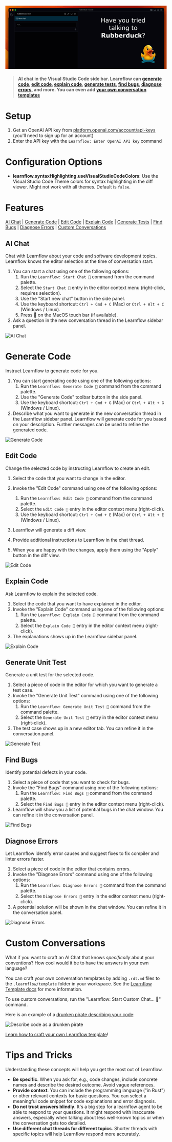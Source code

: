![Learnflow AI Chat](https://raw.githubusercontent.com/trungnt13/learnflow-vscode/main/asset/learnflow-header-2.gif)

> #### AI chat in the Visual Studio Code side bar. Learnflow can [generate code](#generate-code), [edit code](#edit-code), [explain code](#explain-code), [generate tests](#generate-tests), [find bugs](#find-bugs), [diagnose errors](#diagnose-errors), and more. You can even add [your own conversation templates](https://github.com/trungnt13/learnflow-vscode/blob/main/doc/learnflow-templates.md)

# Setup

1. Get an OpenAI API key from [platform.openai.com/account/api-keys](https://platform.openai.com/account/api-keys) (you'll need to sign up for an account)
2. Enter the API key with the `Learnflow: Enter OpenAI API key` command

# Configuration Options

- **learnflow.syntaxHighlighting.useVisualStudioCodeColors**: Use the Visual Studio Code Theme colors for syntax highlighting in the diff viewer. Might not work with all themes. Default is `false`.

# Features

[AI Chat](#ai-chat) | [Generate Code](#generate-code) | [Edit Code](#edit-code) | [Explain Code](#explain-code) | [Generate Tests](#generate-tests) | [Find Bugs](#find-bugs) | [Diagnose Errors](#diagnose-errors) | [Custom Conversations](#custom-conversations)

## AI Chat

Chat with Learnflow about your code and software development topics. Learnflow knows the editor selection at the time of conversation start.

1. You can start a chat using one of the following options:
   1. Run the `Learnflow: Start Chat 💬` command from the command palette.
   1. Select the `Start Chat 💬` entry in the editor context menu (right-click, requires selection).
   1. Use the "Start new chat" button in the side panel.
   1. Use the keyboard shortcut: `Ctrl + Cmd + C` (Mac) or `Ctrl + Alt + C` (Windows / Linux).
   1. Press 💬 on the MacOS touch bar (if available).
1. Ask a question in the new conversation thread in the Learnflow sidebar panel.

![AI Chat](https://raw.githubusercontent.com/trungnt13/learnflow-vscode/main/app/vscode/asset/media/screenshot-start-chat.png)

# Generate Code

Instruct Learnflow to generate code for you.

1. You can start generating code using one of the following options:
   1. Run the `Learnflow: Generate Code 💬` command from the command palette.
   1. Use the "Generate Code" toolbar button in the side panel.
   1. Use the keyboard shortcut: `Ctrl + Cmd + G` (Mac) or `Ctrl + Alt + G` (Windows / Linux).
2. Describe what you want to generate in the new conversation thread in the Learnflow sidebar panel. Learnflow will generate code for you based on your description. Further messages can be used to refine the generated code.

![Generate Code](https://raw.githubusercontent.com/trungnt13/learnflow-vscode/main/app/vscode/asset/media/screenshot-generate-code.gif)

## Edit Code

Change the selected code by instructing Learnflow to create an edit.

1. Select the code that you want to change in the editor.
1. Invoke the "Edit Code" command using one of the following options:

   1. Run the `Learnflow: Edit Code 💬` command from the command palette.
   1. Select the `Edit Code 💬` entry in the editor context menu (right-click).
   1. Use the keyboard shortcut: `Ctrl + Cmd + E` (Mac) or `Ctrl + Alt + E` (Windows / Linux).

1. Learnflow will generate a diff view.
1. Provide additional instructions to Learnflow in the chat thread.
1. When you are happy with the changes, apply them using the "Apply" button in the diff view.

![Edit Code](https://raw.githubusercontent.com/trungnt13/learnflow-vscode/main/app/vscode/asset/media/screenshot-edit-code.gif)

## Explain Code

Ask Learnflow to explain the selected code.

1. Select the code that you want to have explained in the editor.
1. Invoke the "Explain Code" command using one of the following options:
   1. Run the `Learnflow: Explain Code 💬` command from the command palette.
   1. Select the `Explain Code 💬` entry in the editor context menu (right-click).
1. The explanations shows up in the Learnflow sidebar panel.

![Explain Code](https://raw.githubusercontent.com/trungnt13/learnflow-vscode/main/app/vscode/asset/media/screenshot-code-explanation.png)

## Generate Unit Test

Generate a unit test for the selected code.

1. Select a piece of code in the editor for which you want to generate a test case.
2. Invoke the "Generate Unit Test" command using one of the following options:
   1. Run the `Learnflow: Generate Unit Test 💬` command from the command palette.
   1. Select the `Generate Unit Test 💬` entry in the editor context menu (right-click).
3. The test case shows up in a new editor tab. You can refine it in the conversation panel.

![Generate Test](https://raw.githubusercontent.com/trungnt13/learnflow-vscode/main/app/vscode/asset/media/screenshot-generate-test.gif)

## Find Bugs

Identify potential defects in your code.

1. Select a piece of code that you want to check for bugs.
2. Invoke the "Find Bugs" command using one of the following options:
   1. Run the `Learnflow: Find Bugs 💬` command from the command palette.
   1. Select the `Find Bugs 💬` entry in the editor context menu (right-click).
3. Learnflow will show you a list of potential bugs in the chat window. You can refine it in the conversation panel.

![Find Bugs](https://raw.githubusercontent.com/trungnt13/learnflow-vscode/main/app/vscode/asset/media/screenshot-find-bugs.png)

## Diagnose Errors

Let Learnflow identify error causes and suggest fixes to fix compiler and linter errors faster.

1. Select a piece of code in the editor that contains errors.
2. Invoke the "Diagnose Errors" command using one of the following options:
   1. Run the `Learnflow: Diagnose Errors 💬` command from the command palette.
   1. Select the `Diagnose Errors 💬` entry in the editor context menu (right-click).
3. A potential solution will be shown in the chat window. You can refine it in the conversation panel.

![Diagnose Errors](https://raw.githubusercontent.com/trungnt13/learnflow-vscode/main/app/vscode/asset/media/screenshot-diagnose-errors.gif)

# Custom Conversations

What if you want to craft an AI Chat that knows _specifically_ about your conventions?
How cool would it be to have the answers in your own language?

You can craft your own conversation templates by adding `.rdt.md` files to the `.learnflow/template` folder in your workspace. See the [Learnflow Template docs](https://github.com/trungnt13/learnflow-vscode/blob/main/doc/learnflow-templates.md) for more information.

To use custom conversations, run the "Learnflow: Start Custom Chat… 💬" command.

Here is an example of a [drunken pirate describing your code](https://github.com/trungnt13/learnflow-vscode/blob/main/template/fun/drunken-pirate.rdt.md):

![Describe code as a drunken pirate](https://raw.githubusercontent.com/trungnt13/learnflow-vscode/main/app/vscode/asset/media/drunken-pirate.gif)

[Learn how to craft your own Learnflow template](https://github.com/trungnt13/learnflow-vscode/blob/main/doc/learnflow-templates.md)!

# Tips and Tricks

Understanding these concepts will help you get the most out of Learnflow.

- **Be specific**.
  When you ask for, e.g., code changes, include concrete names and describe the desired outcome. Avoid vague references.
- **Provide context**.
  You can include the programming language ("in Rust") or other relevant contexts for basic questions.
  You can select a meaningful code snippet for code explanations and error diagnosis.
- **Do not trust answers blindly**.
  It's a big step for a learnflow agent to be able to respond to your questions.
  It might respond with inaccurate answers, especially when talking about
  less well-known topics or when the conversation gets too detailed.
- **Use different chat threads for different topics**.
  Shorter threads with specific topics will help Learnflow respond more accurately.
